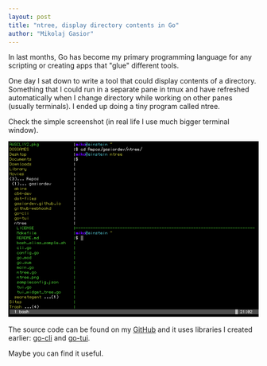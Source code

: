 ```yaml
---
layout: post
title: "ntree, display directory contents in Go"
author: "Mikolaj Gasior"
---
```


In last months, Go has become my primary programming language for any scripting
or creating apps that "glue" different tools.

One day I sat down to write a tool that could display contents of a directory.
Something that I could run in a separate pane in tmux and have refreshed
automatically when I change directory while working on other panes (usually
terminals). I ended up doing a tiny program called ntree.

Check the simple screenshot (in real life I use much bigger terminal window).

![Sample code](https://raw.githubusercontent.com/gasiordev/ntree/master/ntree.png)

The source code can be found on my [GitHub](https://github.com/gasiordev/ntree) 
and it uses libraries I created earlier: 
[go-cli](https://github.com/gasiordev/go-cli) and
[go-tui](https://github.com/gasiordev/go-tui).

Maybe you can find it useful.

